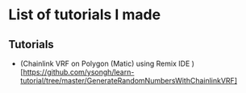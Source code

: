 # List of tutorials I made

## Tutorials
- (Chainlink VRF on Polygon (Matic) using Remix IDE )[https://github.com/ysongh/learn-tutorial/tree/master/GenerateRandomNumbersWithChainlinkVRF]